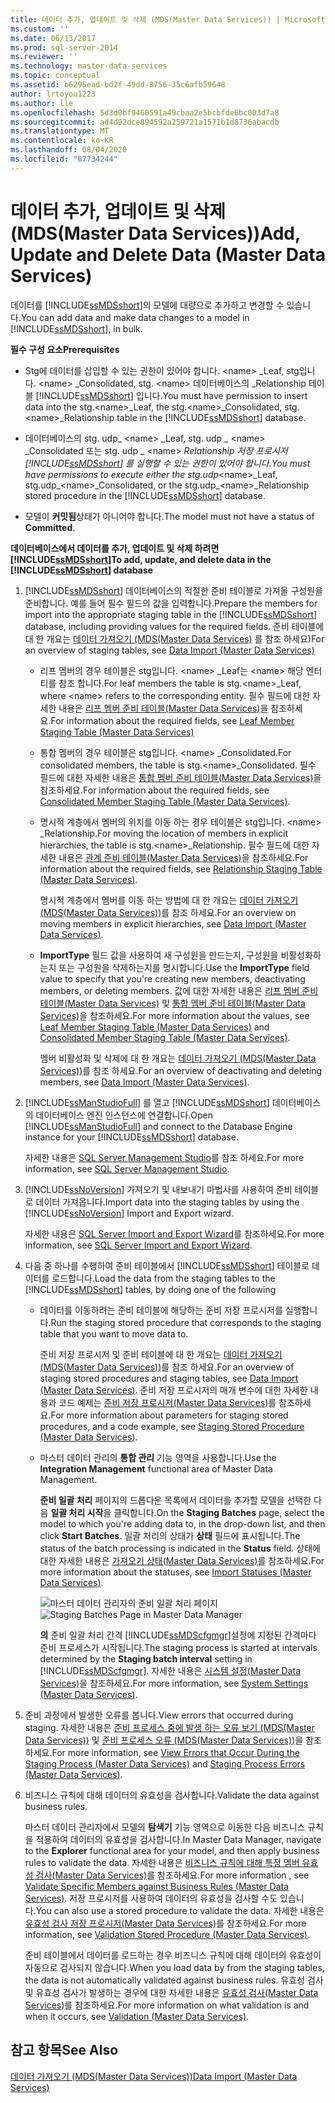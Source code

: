 ```yaml
---
title: 데이터 추가, 업데이트 및 삭제 (MDS(Master Data Services)) | Microsoft Docs
ms.custom: ''
ms.date: 06/13/2017
ms.prod: sql-server-2014
ms.reviewer: ''
ms.technology: master-data-services
ms.topic: conceptual
ms.assetid: b6295ead-bd2f-49dd-8756-35c6afb59648
author: lrtoyou1223
ms.author: lle
ms.openlocfilehash: 5d3d0bf9460591a49cbaa2e5bcbfde6bc003d7a8
ms.sourcegitcommit: ad4d92dce894592a259721a1571b1d8736abacdb
ms.translationtype: MT
ms.contentlocale: ko-KR
ms.lasthandoff: 08/04/2020
ms.locfileid: "87734244"
---
```

# <a name="add-update-and-delete-data-master-data-services"></a><span data-ttu-id="91dcf-102">데이터 추가, 업데이트 및 삭제(MDS(Master Data Services))</span><span class="sxs-lookup"><span data-stu-id="91dcf-102">Add, Update and Delete Data (Master Data Services)</span></span>
  <span data-ttu-id="91dcf-103">데이터를 [!INCLUDE[ssMDSshort](../includes/ssmdsshort-md.md)]의 모델에 대량으로 추가하고 변경할 수 있습니다.</span><span class="sxs-lookup"><span data-stu-id="91dcf-103">You can add data and make data changes to a model in [!INCLUDE[ssMDSshort](../includes/ssmdsshort-md.md)], in bulk.</span></span>  
  
 <span data-ttu-id="91dcf-104">**필수 구성 요소**</span><span class="sxs-lookup"><span data-stu-id="91dcf-104">**Prerequisites**</span></span>  
  
-   <span data-ttu-id="91dcf-105">Stg에 데이터를 삽입할 수 있는 권한이 있어야 합니다. \<name> _Leaf, stg입니다. \<name> _Consolidated, stg. \<name> 데이터베이스의 _Relationship 테이블 [!INCLUDE[ssMDSshort](../includes/ssmdsshort-md.md)] 입니다.</span><span class="sxs-lookup"><span data-stu-id="91dcf-105">You must have permission to insert data into the stg.\<name>_Leaf, the stg.\<name>_Consolidated, stg.\<name>_Relationship table in the [!INCLUDE[ssMDSshort](../includes/ssmdsshort-md.md)] database.</span></span>  
  
-   <span data-ttu-id="91dcf-106">데이터베이스의 stg. udp_ \<name> _Leaf, stg. udp \_ \<name> _Consolidated 또는 stg. udp \_ \<name> _Relationship 저장 프로시저 [!INCLUDE[ssMDSshort](../includes/ssmdsshort-md.md)] 를 실행할 수 있는 권한이 있어야 합니다.</span><span class="sxs-lookup"><span data-stu-id="91dcf-106">You must have permissions to execute either the stg.udp_\<name>_Leaf, stg.udp\_\<name>_Consolidated, or the stg.udp\_\<name>_Relationship stored procedure in the [!INCLUDE[ssMDSshort](../includes/ssmdsshort-md.md)] database.</span></span>  
  
-   <span data-ttu-id="91dcf-107">모델이 **커밋됨**상태가 아니어야 합니다.</span><span class="sxs-lookup"><span data-stu-id="91dcf-107">The model must not have a status of **Committed**.</span></span>  
  
 <span data-ttu-id="91dcf-108">**데이터베이스에서 데이터를 추가, 업데이트 및 삭제 하려면 [!INCLUDE[ssMDSshort](../includes/ssmdsshort-md.md)]**</span><span class="sxs-lookup"><span data-stu-id="91dcf-108">**To add, update, and delete data in the [!INCLUDE[ssMDSshort](../includes/ssmdsshort-md.md)] database**</span></span>  
  
1.  <span data-ttu-id="91dcf-109">[!INCLUDE[ssMDSshort](../includes/ssmdsshort-md.md)] 데이터베이스의 적절한 준비 테이블로 가져올 구성원을 준비합니다. 예를 들어 필수 필드의 값을 입력합니다.</span><span class="sxs-lookup"><span data-stu-id="91dcf-109">Prepare the members for import into the appropriate staging table in the [!INCLUDE[ssMDSshort](../includes/ssmdsshort-md.md)] database, including providing values for the required fields.</span></span> <span data-ttu-id="91dcf-110">준비 테이블에 대 한 개요는 [데이터 가져오기 &#40;MDS(Master Data Services)](overview-importing-data-from-tables-master-data-services.md) 를 참조 하세요&#41;</span><span class="sxs-lookup"><span data-stu-id="91dcf-110">For an overview of staging tables, see [Data Import &#40;Master Data Services&#41;](overview-importing-data-from-tables-master-data-services.md)</span></span>  
  
    -   <span data-ttu-id="91dcf-111">리프 멤버의 경우 테이블은 stg입니다. \<name> _Leaf는 \<name> 해당 엔터티를 참조 합니다.</span><span class="sxs-lookup"><span data-stu-id="91dcf-111">For leaf members the table is stg.\<name>_Leaf, where \<name> refers to the corresponding entity.</span></span> <span data-ttu-id="91dcf-112">필수 필드에 대한 자세한 내용은 [리프 멤버 준비 테이블&#40;Master Data Services&#41;](../../2014/master-data-services/leaf-member-staging-table-master-data-services.md)을 참조하세요.</span><span class="sxs-lookup"><span data-stu-id="91dcf-112">For information about the required fields, see [Leaf Member Staging Table &#40;Master Data Services&#41;](../../2014/master-data-services/leaf-member-staging-table-master-data-services.md)</span></span>  
  
    -   <span data-ttu-id="91dcf-113">통합 멤버의 경우 테이블은 stg입니다. \<name> _Consolidated.</span><span class="sxs-lookup"><span data-stu-id="91dcf-113">For consolidated members, the table is stg.\<name>_Consolidated.</span></span> <span data-ttu-id="91dcf-114">필수 필드에 대한 자세한 내용은 [통합 멤버 준비 테이블&#40;Master Data Services&#41;](../../2014/master-data-services/consolidated-member-staging-table-master-data-services.md)을 참조하세요.</span><span class="sxs-lookup"><span data-stu-id="91dcf-114">For information about the required fields, see [Consolidated Member Staging Table &#40;Master Data Services&#41;](../../2014/master-data-services/consolidated-member-staging-table-master-data-services.md).</span></span>  
  
    -   <span data-ttu-id="91dcf-115">명시적 계층에서 멤버의 위치를 이동 하는 경우 테이블은 stg입니다. \<name> _Relationship.</span><span class="sxs-lookup"><span data-stu-id="91dcf-115">For moving the location of members in explicit hierarchies, the table is stg.\<name>_Relationship.</span></span> <span data-ttu-id="91dcf-116">필수 필드에 대한 자세한 내용은 [관계 준비 테이블&#40;Master Data Services&#41;](../../2014/master-data-services/relationship-staging-table-master-data-services.md)을 참조하세요.</span><span class="sxs-lookup"><span data-stu-id="91dcf-116">For information about the required fields, see [Relationship Staging Table &#40;Master Data Services&#41;](../../2014/master-data-services/relationship-staging-table-master-data-services.md).</span></span>  
  
         <span data-ttu-id="91dcf-117">명시적 계층에서 멤버를 이동 하는 방법에 대 한 개요는 [데이터 가져오기 &#40;MDS(Master Data Services)&#41;](overview-importing-data-from-tables-master-data-services.md)를 참조 하세요.</span><span class="sxs-lookup"><span data-stu-id="91dcf-117">For an overview on moving members in explicit hierarchies, see [Data Import &#40;Master Data Services&#41;](overview-importing-data-from-tables-master-data-services.md).</span></span>  
  
    -   <span data-ttu-id="91dcf-118">**ImportType** 필드 값을 사용하여 새 구성원을 만드는지, 구성원을 비활성화하는지 또는 구성원을 삭제하는지를 명시합니다.</span><span class="sxs-lookup"><span data-stu-id="91dcf-118">Use the **ImportType** field value to specify that you're creating new members, deactivating members, or deleting members.</span></span> <span data-ttu-id="91dcf-119">값에 대한 자세한 내용은 [리프 멤버 준비 테이블&#40;Master Data Services&#41;](../../2014/master-data-services/leaf-member-staging-table-master-data-services.md) 및 [통합 멤버 준비 테이블&#40;Master Data Services&#41;](../../2014/master-data-services/consolidated-member-staging-table-master-data-services.md)을 참조하세요.</span><span class="sxs-lookup"><span data-stu-id="91dcf-119">For more information about the values, see [Leaf Member Staging Table &#40;Master Data Services&#41;](../../2014/master-data-services/leaf-member-staging-table-master-data-services.md) and [Consolidated Member Staging Table &#40;Master Data Services&#41;](../../2014/master-data-services/consolidated-member-staging-table-master-data-services.md).</span></span>  
  
         <span data-ttu-id="91dcf-120">멤버 비활성화 및 삭제에 대 한 개요는 [데이터 가져오기 &#40;MDS(Master Data Services)&#41;](overview-importing-data-from-tables-master-data-services.md)를 참조 하세요.</span><span class="sxs-lookup"><span data-stu-id="91dcf-120">For an overview of deactivating and deleting members, see [Data Import &#40;Master Data Services&#41;](overview-importing-data-from-tables-master-data-services.md).</span></span>  
  
2.  <span data-ttu-id="91dcf-121">[!INCLUDE[ssManStudioFull](../includes/ssmanstudiofull-md.md)] 를 열고 [!INCLUDE[ssMDSshort](../includes/ssmdsshort-md.md)] 데이터베이스의 데이터베이스 엔진 인스턴스에 연결합니다.</span><span class="sxs-lookup"><span data-stu-id="91dcf-121">Open [!INCLUDE[ssManStudioFull](../includes/ssmanstudiofull-md.md)] and connect to the Database Engine instance for your [!INCLUDE[ssMDSshort](../includes/ssmdsshort-md.md)] database.</span></span>  
  
     <span data-ttu-id="91dcf-122">자세한 내용은 [SQL Server Management Studio](../ssms/sql-server-management-studio-ssms.md)를 참조 하세요.</span><span class="sxs-lookup"><span data-stu-id="91dcf-122">For more information, see [SQL Server Management Studio](../ssms/sql-server-management-studio-ssms.md).</span></span>  
  
3.  <span data-ttu-id="91dcf-123">[!INCLUDE[ssNoVersion](../includes/ssnoversion-md.md)] 가져오기 및 내보내기 마법사를 사용하여 준비 테이블로 데이터 가져옵니다.</span><span class="sxs-lookup"><span data-stu-id="91dcf-123">Import data into the staging tables by using the [!INCLUDE[ssNoVersion](../includes/ssnoversion-md.md)] Import and Export wizard.</span></span>  
  
     <span data-ttu-id="91dcf-124">자세한 내용은 [SQL Server Import and Export Wizard](../integration-services/import-export-data/import-and-export-data-with-the-sql-server-import-and-export-wizard.md)를 참조하세요.</span><span class="sxs-lookup"><span data-stu-id="91dcf-124">For more information, see [SQL Server Import and Export Wizard](../integration-services/import-export-data/import-and-export-data-with-the-sql-server-import-and-export-wizard.md).</span></span>  
  
4.  <span data-ttu-id="91dcf-125">다음 중 하나를 수행하여 준비 테이블에서 [!INCLUDE[ssMDSshort](../includes/ssmdsshort-md.md)] 테이블로 데이터를 로드합니다.</span><span class="sxs-lookup"><span data-stu-id="91dcf-125">Load the data from the staging tables to the [!INCLUDE[ssMDSshort](../includes/ssmdsshort-md.md)] tables, by doing one of the following</span></span>  
  
    -   <span data-ttu-id="91dcf-126">데이터를 이동하려는 준비 테이블에 해당하는 준비 저장 프로시저를 실행합니다.</span><span class="sxs-lookup"><span data-stu-id="91dcf-126">Run the staging stored procedure that corresponds to the staging table that you want to move data to.</span></span>  
  
         <span data-ttu-id="91dcf-127">준비 저장 프로시저 및 준비 테이블에 대 한 개요는 [데이터 가져오기 &#40;MDS(Master Data Services)&#41;](overview-importing-data-from-tables-master-data-services.md)를 참조 하세요.</span><span class="sxs-lookup"><span data-stu-id="91dcf-127">For an overview of staging stored procedures and staging tables, see [Data Import &#40;Master Data Services&#41;](overview-importing-data-from-tables-master-data-services.md).</span></span> <span data-ttu-id="91dcf-128">준비 저장 프로시저의 매개 변수에 대한 자세한 내용과 코드 예제는 [준비 저장 프로시저&#40;Master Data Services&#41;](../../2014/master-data-services/staging-stored-procedure-master-data-services.md)를 참조하세요.</span><span class="sxs-lookup"><span data-stu-id="91dcf-128">For more information about parameters for staging stored procedures, and a code example, see [Staging Stored Procedure &#40;Master Data Services&#41;](../../2014/master-data-services/staging-stored-procedure-master-data-services.md).</span></span>  
  
    -   <span data-ttu-id="91dcf-129">마스터 데이터 관리의 **통합 관리** 기능 영역을 사용합니다.</span><span class="sxs-lookup"><span data-stu-id="91dcf-129">Use the **Integration Management** functional area of Master Data Management.</span></span>  
  
         <span data-ttu-id="91dcf-130">**준비 일괄 처리** 페이지의 드롭다운 목록에서 데이터를 추가할 모델을 선택한 다음 **일괄 처리 시작**을 클릭합니다.</span><span class="sxs-lookup"><span data-stu-id="91dcf-130">On the **Staging Batches** page, select the model to which you're adding data to, in the drop-down list, and then click **Start Batches**.</span></span> <span data-ttu-id="91dcf-131">일괄 처리의 상태가 **상태** 필드에 표시됩니다.</span><span class="sxs-lookup"><span data-stu-id="91dcf-131">The status of the batch processing is indicated in the **Status** field.</span></span> <span data-ttu-id="91dcf-132">상태에 대한 자세한 내용은 [가져오기 상태&#40;Master Data Services&#41;](../../2014/master-data-services/import-statuses-master-data-services.md)를 참조하세요.</span><span class="sxs-lookup"><span data-stu-id="91dcf-132">For more information about the statuses, see [Import Statuses &#40;Master Data Services&#41;](../../2014/master-data-services/import-statuses-master-data-services.md).</span></span>  
  
         <span data-ttu-id="91dcf-133">![마스터 데이터 관리자의 준비 일괄 처리 페이지](../../2014/master-data-services/media/mds-staging-batches.png "마스터 데이터 관리자의 준비 일괄 처리 페이지")</span><span class="sxs-lookup"><span data-stu-id="91dcf-133">![Staging Batches Page in Master Data Manager](../../2014/master-data-services/media/mds-staging-batches.png "Staging Batches Page in Master Data Manager")</span></span>  
  
         <span data-ttu-id="91dcf-134">**의** 준비 일괄 처리 간격 [!INCLUDE[ssMDScfgmgr](../includes/ssmdscfgmgr-md.md)]설정에 지정된 간격마다 준비 프로세스가 시작됩니다.</span><span class="sxs-lookup"><span data-stu-id="91dcf-134">The staging process  is started at intervals determined by the **Staging batch interval** setting in [!INCLUDE[ssMDScfgmgr](../includes/ssmdscfgmgr-md.md)].</span></span> <span data-ttu-id="91dcf-135">자세한 내용은 [시스템 설정&#40;Master Data Services&#41;](../../2014/master-data-services/system-settings-master-data-services.md)을 참조하세요.</span><span class="sxs-lookup"><span data-stu-id="91dcf-135">For more information, see [System Settings &#40;Master Data Services&#41;](../../2014/master-data-services/system-settings-master-data-services.md).</span></span>  
  
5.  <span data-ttu-id="91dcf-136">준비 과정에서 발생한 오류를 봅니다.</span><span class="sxs-lookup"><span data-stu-id="91dcf-136">View errors that occurred during staging.</span></span> <span data-ttu-id="91dcf-137">자세한 내용은 [준비 프로세스 중에 발생 하는 오류 보기 &#40;MDS(Master Data Services)&#41;](view-errors-that-occur-during-staging-master-data-services.md) 및 [준비 프로세스 오류 &#40;MDS(Master Data Services)&#41;](../../2014/master-data-services/staging-process-errors-master-data-services.md)을 참조 하세요.</span><span class="sxs-lookup"><span data-stu-id="91dcf-137">For more information, see [View Errors that Occur During the Staging Process &#40;Master Data Services&#41;](view-errors-that-occur-during-staging-master-data-services.md) and [Staging Process Errors &#40;Master Data Services&#41;](../../2014/master-data-services/staging-process-errors-master-data-services.md).</span></span>  
  
6.  <span data-ttu-id="91dcf-138">비즈니스 규칙에 대해 데이터의 유효성을 검사합니다.</span><span class="sxs-lookup"><span data-stu-id="91dcf-138">Validate the data against business rules.</span></span>  
  
     <span data-ttu-id="91dcf-139">마스터 데이터 관리자에서 모델의 **탐색기** 기능 영역으로 이동한 다음 비즈니스 규칙을 적용하여 데이터의 유효성을 검사합니다.</span><span class="sxs-lookup"><span data-stu-id="91dcf-139">In Master Data Manager, navigate to the **Explorer** functional area for your model, and then apply business rules to validate the data.</span></span> <span data-ttu-id="91dcf-140">자세한 내용은 [비즈니스 규칙에 대해 특정 멤버 유효성 검사&#40;Master Data Services&#41;](../../2014/master-data-services/validate-specific-members-against-business-rules-master-data-services.md)를 참조하세요.</span><span class="sxs-lookup"><span data-stu-id="91dcf-140">For more information , see [Validate Specific Members against Business Rules &#40;Master Data Services&#41;](../../2014/master-data-services/validate-specific-members-against-business-rules-master-data-services.md).</span></span> <span data-ttu-id="91dcf-141">저장 프로시저를 사용하여 데이터의 유효성을 검사할 수도 있습니다.</span><span class="sxs-lookup"><span data-stu-id="91dcf-141">You can also use a stored procedure to validate the data.</span></span> <span data-ttu-id="91dcf-142">자세한 내용은 [유효성 검사 저장 프로시저&#40;Master Data Services&#41;](../../2014/master-data-services/validation-stored-procedure-master-data-services.md)를 참조하세요.</span><span class="sxs-lookup"><span data-stu-id="91dcf-142">For more information, see [Validation Stored Procedure &#40;Master Data Services&#41;](../../2014/master-data-services/validation-stored-procedure-master-data-services.md).</span></span>  
  
     <span data-ttu-id="91dcf-143">준비 테이블에서 데이터를 로드하는 경우 비즈니스 규칙에 대해 데이터의 유효성이 자동으로 검사되지 않습니다.</span><span class="sxs-lookup"><span data-stu-id="91dcf-143">When you load data by from the staging tables, the data is not automatically validated against business rules.</span></span> <span data-ttu-id="91dcf-144">유효성 검사 및 유효성 검사가 발생하는 경우에 대한 자세한 내용은 [유효성 검사&#40;Master Data Services&#41;](../../2014/master-data-services/validation-master-data-services.md)를 참조하세요.</span><span class="sxs-lookup"><span data-stu-id="91dcf-144">For more information on what validation is and when it occurs, see [Validation &#40;Master Data Services&#41;](../../2014/master-data-services/validation-master-data-services.md).</span></span>  
  
## <a name="see-also"></a><span data-ttu-id="91dcf-145">참고 항목</span><span class="sxs-lookup"><span data-stu-id="91dcf-145">See Also</span></span>  
 [<span data-ttu-id="91dcf-146">데이터 가져오기 &#40;MDS(Master Data Services)&#41;</span><span class="sxs-lookup"><span data-stu-id="91dcf-146">Data Import &#40;Master Data Services&#41;</span></span>](overview-importing-data-from-tables-master-data-services.md)  
  
  

